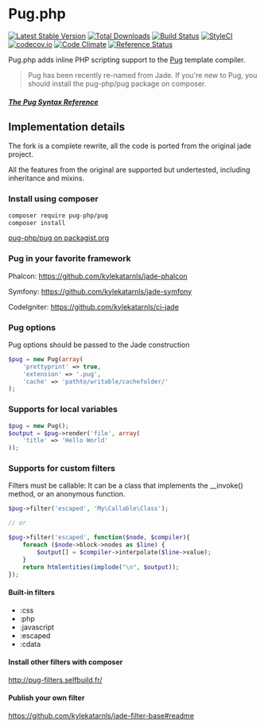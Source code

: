# Pug.php
[![Latest Stable Version](https://poser.pugx.org/pug-php/pug/v/stable.png)](https://packagist.org/packages/pug-php/pug)
[![Total Downloads](https://poser.pugx.org/kylekatarnls/jade-php/downloads.png)](https://packagist.org/packages/pug-php/pug)
[![Build Status](https://travis-ci.org/pug-php/pug.svg?branch=master)](https://travis-ci.org/pug-php/pug)
[![StyleCI](https://styleci.io/repos/59010999/shield?style=flat)](https://styleci.io/repos/59010999)
[![codecov.io](https://codecov.io/github/pug-php/pug/coverage.svg?branch=master)](https://codecov.io/github/kylekatarnls/jade-php?branch=master)
[![Code Climate](https://codeclimate.com/github/pug-php/pug/badges/gpa.svg)](https://codeclimate.com/github/kylekatarnls/jade-php)
[![Reference Status](https://www.versioneye.com/php/kylekatarnls:jade-php/reference_badge.svg?style=flat)](https://www.versioneye.com/php/kylekatarnls:jade-php/references)


Pug.php adds inline PHP scripting support to the [Pug](http://jade-lang.com) template compiler.

> Pug has been recently re-named from Jade. If you're new to Pug, you should install the pug-php/pug package on composer.

##### [The Pug Syntax Reference](https://github.com/pugjs/pug#readme)

## Implementation details

The fork is a complete rewrite, all the code is ported from the original jade project.

All the features from the original are supported but undertested, including inheritance
and mixins.

### Install using composer
```sh
composer require pug-php/pug
composer install
```
[pug-php/pug on packagist.org](https://packagist.org/packages/kylekatarnls/pug)

### Pug in your favorite framework

Phalcon: https://github.com/kylekatarnls/jade-phalcon

Symfony: https://github.com/kylekatarnls/jade-symfony

CodeIgniter: https://github.com/kylekatarnls/ci-jade

### Pug options

Pug options should be passed to the Jade construction

```php
$pug = new Pug(array(
	'prettyprint' => true,
	'extension' => '.pug',
	'cache' => 'pathto/writable/cachefolder/'
);
```

### Supports for local variables

```php
$pug = new Pug();
$output = $pug->render('file', array(
	'title' => 'Hello World'
));
```

### Supports for custom filters

Filters must be callable: It can be a class that implements the __invoke() method, or an anonymous function.

```php
$pug->filter('escaped', 'My\Callable\Class');

// or

$pug->filter('escaped', function($node, $compiler){
	foreach ($node->block->nodes as $line) {
		$output[] = $compiler->interpolate($line->value);
	}
	return htmlentities(implode("\n", $output));
});
```

#### Built-in filters

* :css
* :php
* :javascript
* :escaped
* :cdata

#### Install other filters with composer

http://pug-filters.selfbuild.fr/

#### Publish your own filter

https://github.com/kylekatarnls/jade-filter-base#readme
